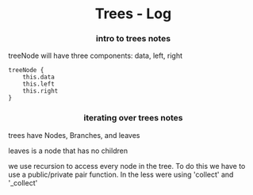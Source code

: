 <h1 align='center'>Trees - Log</h1>

<h3 align='center'>intro to trees notes</h3>

treeNode will have three components: data, left, right

```
treeNode {
    this.data
    this.left
    this.right
}
```

<h3 align='center'>iterating over trees notes</h3>

trees have Nodes, Branches, and leaves

leaves is a node that has no children

we use recursion to access every node in the tree. To do this we have to use a public/private pair function. In the less were using 'collect' and '_collect'